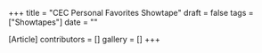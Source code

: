 +++
title = "CEC Personal Favorites Showtape"
draft = false
tags = ["Showtapes"]
date = ""

[Article]
contributors = []
gallery = []
+++